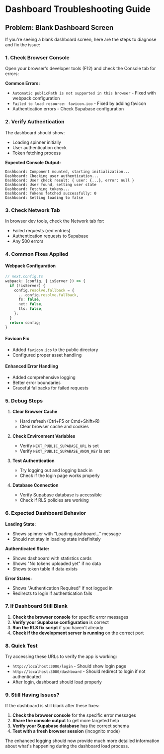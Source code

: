 # Dashboard Troubleshooting Guide

## Problem: Blank Dashboard Screen

If you're seeing a blank dashboard screen, here are the steps to diagnose and fix the issue:

### 1. Check Browser Console
Open your browser's developer tools (F12) and check the Console tab for errors:

**Common Errors:**
- `Automatic publicPath is not supported in this browser` - Fixed with webpack configuration
- `Failed to load resource: favicon.ico` - Fixed by adding favicon
- Authentication errors - Check Supabase configuration

### 2. Verify Authentication
The dashboard should show:
- Loading spinner initially
- User authentication check
- Token fetching process

**Expected Console Output:**
```
Dashboard: Component mounted, starting initialization...
Dashboard: Checking user authentication...
Dashboard: User check result: { user: {...}, error: null }
Dashboard: User found, setting user state
Dashboard: Fetching tokens...
Dashboard: Tokens fetched successfully: 0
Dashboard: Setting loading to false
```

### 3. Check Network Tab
In browser dev tools, check the Network tab for:
- Failed requests (red entries)
- Authentication requests to Supabase
- Any 500 errors

### 4. Common Fixes Applied

#### Webpack Configuration
```typescript
// next.config.ts
webpack: (config, { isServer }) => {
  if (!isServer) {
    config.resolve.fallback = {
      ...config.resolve.fallback,
      fs: false,
      net: false,
      tls: false,
    };
  }
  return config;
}
```

#### Favicon Fix
- Added `favicon.ico` to the public directory
- Configured proper asset handling

#### Enhanced Error Handling
- Added comprehensive logging
- Better error boundaries
- Graceful fallbacks for failed requests

### 5. Debug Steps

1. **Clear Browser Cache**
   - Hard refresh (Ctrl+F5 or Cmd+Shift+R)
   - Clear browser cache and cookies

2. **Check Environment Variables**
   - Verify `NEXT_PUBLIC_SUPABASE_URL` is set
   - Verify `NEXT_PUBLIC_SUPABASE_ANON_KEY` is set

3. **Test Authentication**
   - Try logging out and logging back in
   - Check if the login page works properly

4. **Database Connection**
   - Verify Supabase database is accessible
   - Check if RLS policies are working

### 6. Expected Dashboard Behavior

**Loading State:**
- Shows spinner with "Loading dashboard..." message
- Should not stay in loading state indefinitely

**Authenticated State:**
- Shows dashboard with statistics cards
- Shows "No tokens uploaded yet" if no data
- Shows token table if data exists

**Error States:**
- Shows "Authentication Required" if not logged in
- Redirects to login if authentication fails

### 7. If Dashboard Still Blank

1. **Check the browser console** for specific error messages
2. **Verify your Supabase configuration** is correct
3. **Run the RLS fix script** if you haven't already
4. **Check if the development server is running** on the correct port

### 8. Quick Test

Try accessing these URLs to verify the app is working:
- `http://localhost:3000/login` - Should show login page
- `http://localhost:3000/dashboard` - Should redirect to login if not authenticated
- After login, dashboard should load properly

### 9. Still Having Issues?

If the dashboard is still blank after these fixes:

1. **Check the browser console** for the specific error messages
2. **Share the console output** to get more targeted help
3. **Verify your Supabase database** has the correct schema
4. **Test with a fresh browser session** (incognito mode)

The enhanced logging should now provide much more detailed information about what's happening during the dashboard load process.
